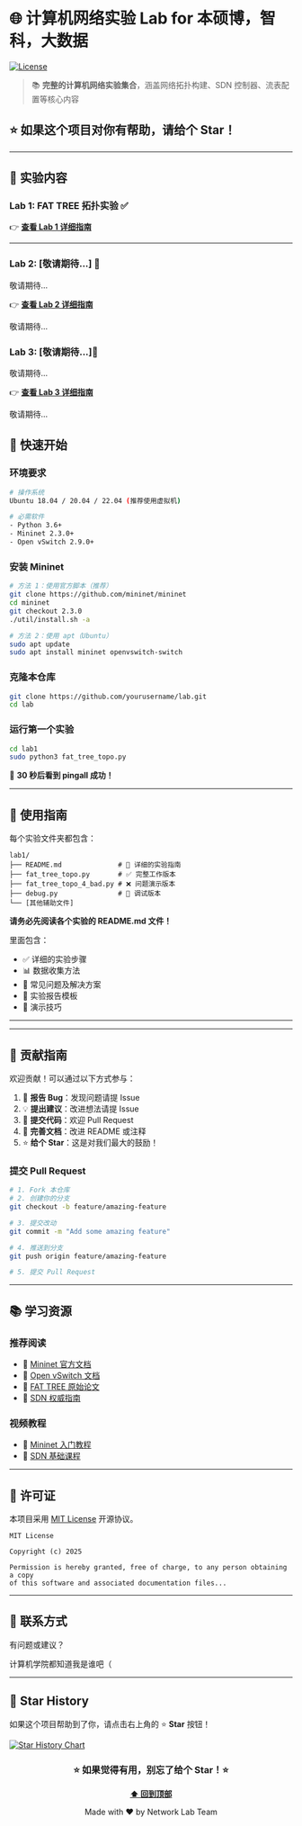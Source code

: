 # 🌐 计算机网络实验 Lab for 本硕博，智科，大数据

[![License](https://img.shields.io/badge/license-MIT-blue.svg)](LICENSE)


> 📚 **完整的计算机网络实验集合**，涵盖网络拓扑构建、SDN 控制器、流表配置等核心内容

## ⭐ 如果这个项目对你有帮助，请给个 Star！

---

## 📂 实验内容

### Lab 1: FAT TREE 拓扑实验 ✅


👉 **[查看 Lab 1 详细指南](lab1/README.md)**

---

### Lab 2: [敬请期待...] 🚧

敬请期待...

👉 **[查看 Lab 2 详细指南](lab2/README.md)**

敬请期待...

### Lab 3: [敬请期待...]🚧

敬请期待...

👉 **[查看 Lab 3 详细指南](lab3/README.md)**

敬请期待...

## 🚀 快速开始

### 环境要求

```bash
# 操作系统
Ubuntu 18.04 / 20.04 / 22.04 (推荐使用虚拟机)

# 必需软件
- Python 3.6+
- Mininet 2.3.0+
- Open vSwitch 2.9.0+
```

### 安装 Mininet

```bash
# 方法 1：使用官方脚本（推荐）
git clone https://github.com/mininet/mininet
cd mininet
git checkout 2.3.0
./util/install.sh -a

# 方法 2：使用 apt（Ubuntu）
sudo apt update
sudo apt install mininet openvswitch-switch
```

### 克隆本仓库

```bash
git clone https://github.com/yourusername/lab.git
cd lab
```

### 运行第一个实验

```bash
cd lab1
sudo python3 fat_tree_topo.py
```

🎉 **30 秒后看到 pingall 成功！**

---

## 📖 使用指南

每个实验文件夹都包含：

```
lab1/
├── README.md              # 📘 详细的实验指南
├── fat_tree_topo.py       # ✅ 完整工作版本
├── fat_tree_topo_4_bad.py # ❌ 问题演示版本
├── debug.py               # 🔧 调试版本
└── [其他辅助文件]
```

**请务必先阅读各个实验的 README.md 文件！**

里面包含：
- ✅ 详细的实验步骤
- 📊 数据收集方法
- 🐛 常见问题及解决方案
- 📸 实验报告模板
- 🎯 演示技巧

---

<!-- ## 🎯 实验特色

### 1. 多版本脚本设计

每个实验提供 **3 个版本**：

| 版本 | 用途 | 适合场景 |
|------|------|----------|
| 完整版 | 自动配置，一键成功 | 快速验证，最终演示 |
| 问题版 | 展示常见错误 | 学习排查过程，理解原理 |
| 调试版 | 手动配置测试 | 深入学习，自主探索 | -->

<!-- ### 2. 完整的问题诊断流程

不只是"能跑的代码"，更重要的是：
- 🔍 **为什么会失败？** - 深入分析根本原因
- 🛠️ **如何诊断？** - 提供完整的调试命令
- ✅ **如何解决？** - 逐步解决每个问题
- 📚 **背后原理？** - 解释技术细节 -->

<!-- ### 3. 实验报告模板

每个实验都提供：
- 📝 完整的报告结构
- 📊 数据收集方法
- 📸 截图建议
- 💡 分析思路 -->

---

## 🤝 贡献指南

欢迎贡献！可以通过以下方式参与：

1. 🐛 **报告 Bug**：发现问题请提 Issue
2. 💡 **提出建议**：改进想法请提 Issue
3. 🔧 **提交代码**：欢迎 Pull Request
4. 📖 **完善文档**：改进 README 或注释
5. ⭐ **给个 Star**：这是对我们最大的鼓励！

### 提交 Pull Request

```bash
# 1. Fork 本仓库
# 2. 创建你的分支
git checkout -b feature/amazing-feature

# 3. 提交改动
git commit -m "Add some amazing feature"

# 4. 推送到分支
git push origin feature/amazing-feature

# 5. 提交 Pull Request
```

---

## 📚 学习资源

### 推荐阅读

- 📖 [Mininet 官方文档](http://mininet.org/)
- 📖 [Open vSwitch 文档](https://www.openvswitch.org/)
- 📄 [FAT TREE 原始论文](https://cseweb.ucsd.edu/~vahdat/papers/sigcomm08.pdf)
- 📘 [SDN 权威指南](https://github.com/SDN-Guide)

### 视频教程

- 🎥 [Mininet 入门教程](https://www.youtube.com/results?search_query=mininet+tutorial)
- 🎥 [SDN 基础课程](https://www.youtube.com/results?search_query=sdn+tutorial)

---

## 📄 许可证

本项目采用 [MIT License](LICENSE) 开源协议。

```
MIT License

Copyright (c) 2025

Permission is hereby granted, free of charge, to any person obtaining a copy
of this software and associated documentation files...
```

---

## 💬 联系方式

有问题或建议？

计算机学院都知道我是谁吧（

---

## 🌟 Star History

如果这个项目帮助到了你，请点击右上角的 ⭐ **Star** 按钮！

[![Star History Chart](https://api.star-history.com/svg?repos=yourusername/lab&type=Date)](https://star-history.com/#yourusername/lab&Date)

<!-- --- -->

<!-- ## 📊 项目统计

![GitHub last commit](https://img.shields.io/github/last-commit/yourusername/lab)
![GitHub issues](https://img.shields.io/github/issues/yourusername/lab)
![GitHub pull requests](https://img.shields.io/github/issues-pr/yourusername/lab)
![GitHub contributors](https://img.shields.io/github/contributors/yourusername/lab)

--- -->

<div align="center">

### ⭐ 如果觉得有用，别忘了给个 Star！⭐

**[⬆ 回到顶部](#-计算机网络实验-lab)**

Made with ❤️ by Network Lab Team

</div>

